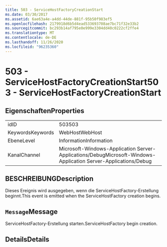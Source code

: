 ```yaml
---
title: 503 - ServiceHostFactoryCreationStart
ms.date: 03/30/2017
ms.assetid: 6ae63a4e-a4dd-44de-881f-95b50f983ef5
ms.openlocfilehash: 2179918d6b5d4ead533693708ae7bc71f32e33b2
ms.sourcegitcommit: bc293b14af795e0e999e3304dd40c0222cf2ffe4
ms.translationtype: MT
ms.contentlocale: de-DE
ms.lasthandoff: 11/26/2020
ms.locfileid: "96235360"
---
```

# <a name="503---servicehostfactorycreationstart"></a><span data-ttu-id="e4cc2-102">503 - ServiceHostFactoryCreationStart</span><span class="sxs-lookup"><span data-stu-id="e4cc2-102">503 - ServiceHostFactoryCreationStart</span></span>

## <a name="properties"></a><span data-ttu-id="e4cc2-103">Eigenschaften</span><span class="sxs-lookup"><span data-stu-id="e4cc2-103">Properties</span></span>  
  
|||  
|-|-|  
|<span data-ttu-id="e4cc2-104">id</span><span class="sxs-lookup"><span data-stu-id="e4cc2-104">ID</span></span>|<span data-ttu-id="e4cc2-105">503</span><span class="sxs-lookup"><span data-stu-id="e4cc2-105">503</span></span>|  
|<span data-ttu-id="e4cc2-106">Keywords</span><span class="sxs-lookup"><span data-stu-id="e4cc2-106">Keywords</span></span>|<span data-ttu-id="e4cc2-107">WebHost</span><span class="sxs-lookup"><span data-stu-id="e4cc2-107">WebHost</span></span>|  
|<span data-ttu-id="e4cc2-108">Ebene</span><span class="sxs-lookup"><span data-stu-id="e4cc2-108">Level</span></span>|<span data-ttu-id="e4cc2-109">Information</span><span class="sxs-lookup"><span data-stu-id="e4cc2-109">Information</span></span>|  
|<span data-ttu-id="e4cc2-110">Kanal</span><span class="sxs-lookup"><span data-stu-id="e4cc2-110">Channel</span></span>|<span data-ttu-id="e4cc2-111">Microsoft-Windows-Application Server-Applications/Debug</span><span class="sxs-lookup"><span data-stu-id="e4cc2-111">Microsoft-Windows-Application Server-Applications/Debug</span></span>|  
  
## <a name="description"></a><span data-ttu-id="e4cc2-112">BESCHREIBUNG</span><span class="sxs-lookup"><span data-stu-id="e4cc2-112">Description</span></span>  

 <span data-ttu-id="e4cc2-113">Dieses Ereignis wird ausgegeben, wenn die ServiceHostFactory-Erstellung beginnt.</span><span class="sxs-lookup"><span data-stu-id="e4cc2-113">This event is emitted when the ServiceHostFactory creation begins.</span></span>  
  
## <a name="message"></a><span data-ttu-id="e4cc2-114">`Message`</span><span class="sxs-lookup"><span data-stu-id="e4cc2-114">Message</span></span>  

 <span data-ttu-id="e4cc2-115">ServiceHostFactory-Erstellung starten.</span><span class="sxs-lookup"><span data-stu-id="e4cc2-115">ServiceHostFactory begin creation.</span></span>  
  
## <a name="details"></a><span data-ttu-id="e4cc2-116">Details</span><span class="sxs-lookup"><span data-stu-id="e4cc2-116">Details</span></span>
